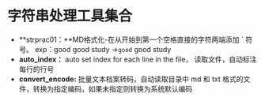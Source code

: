 # 字符串处理工具集合
- **strprac01：**MD格式化-在从开始到第一个空格直接的字符两端添加 \` 符号。
exp：good good study ->`good` good study
- **auto_index：** auto set index for each line in the file， 读取文件，自动标注每行的行号
- **convert_encode:** 批量文本档案转码，自动读取目录中 md 和 txt 格式的文件，转换为指定编码，如果未指定则转换为系统默认编码
